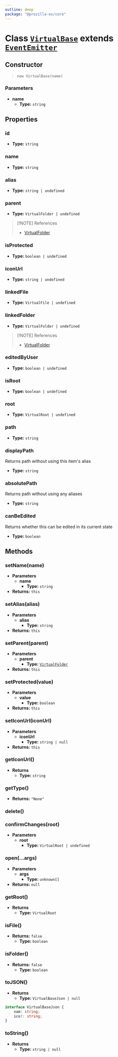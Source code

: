 ```yaml
---
outline: deep
package: "@prozilla-os/core"
---
```


# Class [`VirtualBase`](https://github.com/prozilla-os/ProzillaOS/blob/main/packages/core/src/features/virtual-drive/virtualBase.ts) extends [`EventEmitter`](../../../shared/classes/event-emitter)

## Constructor

> `new VirtualBase(name)`

### Parameters

- **name**
  - **Type:** `string`

## Properties

### id

- **Type:** `string`

### name

- **Type:** `string`

### alias

- **Type:** `string | undefined`

### parent

- **Type:** `VirtualFolder | undefined`

> [!NOTE] References
>
> - [VirtualFolder](./virtual-folder)

### isProtected

- **Type:** `boolean | undefined`

### iconUrl

- **Type:** `string | undefined`

### linkedFile

- **Type:** `VirtualFile | undefined`

### linkedFolder

- **Type:** `VirtualFolder | undefined`

> [!NOTE] References
>
> - [VirtualFolder](./virtual-folder)

### editedByUser

- **Type:** `boolean | undefined`

### isRoot

- **Type:** `boolean | undefined`

### root

- **Type:** `VirtualRoot | undefined`

### path

- **Type:** `string`

### displayPath

Returns path without using this item's alias

- **Type:** `string`

### absolutePath

Returns path without using any aliases

- **Type:** `string`

### canBeEdited

Returns whether this can be edited in its current state

- **Type:** `boolean`

## Methods

### setName(name)

- **Parameters**
  - **name**
   	- **Type:** `string`
- **Returns:** `this`

### setAlias(alias)

- **Parameters**
  - **alias**
   	- **Type:** `string`
- **Returns:** `this`

### setParent(parent)

- **Parameters**
  - **parent**
   	- **Type:** [`VirtualFolder`](./virtual-folder)
- **Returns:** `this`

### setProtected(value)

- **Parameters**
  - **value**
   	- **Type:** `boolean`
- **Returns:** `this`

### setIconUrl(iconUrl)

- **Parameters**
  - **iconUrl**
   	- **Type:** `string | null`
- **Returns:** `this`

### getIconUrl()

- **Returns**
  - **Type:** `string`

### getType()

- **Returns:** `"None"`

### delete()

### confirmChanges(root)

- **Parameters**
  - **root**
   	- **Type:** `VirtualRoot | undefined`

### open(...args)

- **Parameters**
  - **args**
   	- **Type:** `unknown[]`
- **Returns:** `null`

### getRoot()

- **Returns**
  - **Type:** `VirtualRoot`

### isFile()

- **Returns:** `false`
  - **Type:** `boolean`

### isFolder()

- **Returns:** `false`
  - **Type:** `boolean`

### toJSON()

- **Returns**
  - **Type:** `VirtualBaseJson | null`

```ts
interface VirtualBaseJson {
	nam: string;
	ico?: string;
}
```

### toString()

- **Returns**
  - **Type:** `string | null`
